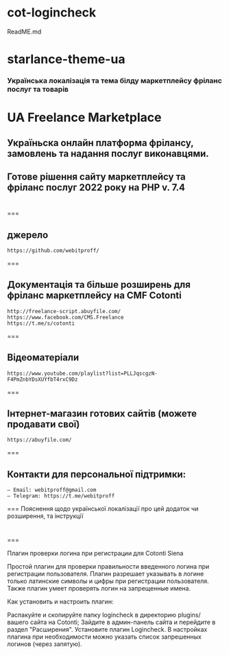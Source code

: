# cot-logincheck
ReadME.md
# starlance-theme-ua
### Українська локалізація та тема білду маркетплейсу фріланс послуг та товарів
# UA Freelance Marketplace
## Україньска онлайн платформа фрілансу, замовлень та надання послуг виконавцями. 
## Готове рішення сайту маркетплейсу та фріланс послуг 2022 року на PHP v. 7.4
# 


===
## джерело
	https://github.com/webitproff/
===
## Документація та більше розширень для фріланс маркетплейсу на CMF Cotonti
	http://freelance-script.abuyfile.com/
	https://www.facebook.com/CMS.Freelance
	https://t.me/s/cotonti
===
## Вiдеоматеріали
	https://www.youtube.com/playlist?list=PLLJqscgzN-F4PmZnbYDsXUYfbT4rxC9Dz
===
## Інтернет-магазин готових сайтів (можете продавати свої)
	https://abuyfile.com/
===
## Контакти для персональної підтримки:
	— Email: webitproff@gmail.com
	— Telegram: https://t.me/webitproff
===
Пояснення щодо української локалізації про цей додаток чи розширення, та інструкції 

# 
===

Плагин проверки логина при регистрации для Cotonti Siena

Простой плагин для проверки правильности введенного логина при регистрации пользователя. Плагин разрешает указывать в логине только латинские символы и цифры при регистрации пользователя. Также плагин умеет проверять логин на запрещенные имена.

Как установить и настроить плагин:

Распакуйте и скопируйте папку logincheck в директорию plugins/ вашего сайта на Cotonti;
Зайдите в админ-панель сайта и перейдите в раздел "Расширения". Установите плагин Logincheck.
В настройках плагина при необходимости можно указать список запрешенных логинов (через запятую).
